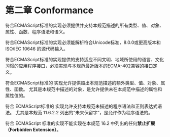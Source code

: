 # 第二章 Conformance

符合ECMAScript标准的实现必须提供并支持本规范描述的所有类型、值、对象、属性、函数、程序语法和语义。

符合ECMAScript标准的实现必须能解析符合Unicode标准，8.0.0或更高版本和ISO/IEC 10646 的源代码输入。

符合ECMAScript标准的实现提供的支持适应不同文明、地域所使用的语言、文化习惯的应用程序接口，必须实现与本规范最近版本的ECMA-402兼容的接口定义。

符合ECMAScript标准的 实现允许提供超出本规范描述的额外类型、值、对象、属性、函数。 尤其是本规范中描述的对象，是允许提供未在本规范中描述的属性和属性值的。

符合 ECMAScript标准的 实现允许支持本规范未描述的程序语法和正则表达式语法。 尤其是本规范 11.6.2.2 列出的“未来保留字”，是允许作为程序语法的。

符合 ECMAScript 标准的实现不能实现在本规范 16.2 中列出的任何**禁止扩展（**Forbidden Extension**）**。

